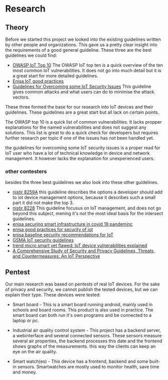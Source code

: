 # Research

## Theory

Before we started this project we looked into the existing guidelines written by other people and organizations. This gave us a pretty clear insight into the requirements of a good general guideline. These three are the best guidelines we could find:

- [OWASP IoT Top 10](https://owasp.org/www-pdf-archive/OWASP-IoT-Top-10-2018-final.pdf)
  The OWASP IoT top ten is a quick overview of the ten most common IoT vulnerabilities. It does not go into much detail but it is a great start for more detailed guidelines.
- [Enisa IoT good practices](https://www.enisa.europa.eu/topics/iot-and-smart-infrastructures/iot/good-practices-for-iot-and-smart-infrastructures-tool)
  <!-- I don't think this tool should be named one of the best guidelines, maybe we should name it somewhere else
  I'm just not sure what it should be replaced with -->
- [Guidelines for Overcoming some IoT Security Issues](https://www.iim.ftn.uns.ac.rs/is17/papers/33.pdf)
  This guideline gives common attacks and what users can do to minimise the attack vectors.

These three formed the base for our research into IoT devices and their guidelines. These guidelines are a great start but all lack on certain points.

The OWASP top 10 is a quick list of common vulnerabilities. It lacks propper explanations for the named vulnerabilities and does not suggest any solutions. This list is great to do a quick check for developers but requires further research per topic if one of the issues has not been handled yet.

the guidelines for overcoming some IoT security issues is a proper read for IoT user who have a lot of technical knowledge in device and network management. It however lacks the explanation for unexperienced users.
<!--TODO Problems with these guidelines?-->

### other contesters

besides the three best guidelines we also look into these other guidelines.

- [nistir 8259A](https://nvlpubs.nist.gov/nistpubs/ir/2020/NIST.IR.8259A.pdf)
  this guideline describes the options a developer should add to iot device management options, because it describes such a small part it did not make the top 3.
- [nistir 8228](https://nvlpubs.nist.gov/nistpubs/ir/2019/NIST.IR.8228.pdf)
  This guideline focusus on IoT management, and does not go beyond this subject, mening it's not the most ideal basis for the intersect guidelines.
- [enisa securing smart infrastructure in covid 19 pandeminc](https://www.enisa.europa.eu/news/enisa-news/securing-smart-infrastructure-in-covid-19-pandemic)
- [enisa good practices for security of iot](https://www.enisa.europa.eu/publications/good-practices-for-security-of-iot-1)
- [enisa baseline security recommendations for IoT](https://www.enisa.europa.eu/publications/baseline-security-recommendations-for-iot)
- [GSMA IoT security guidelines](https://www.gsma.com/iot/wp-content/uploads/2020/05/CLP.11-v2.2-GSMA-IoT-Security-Guidelines-Overview-Document.pdf)
- [trend micro smart yet flawed: IoT device vulnerabilities explained](https://www.trendmicro.com/vinfo/us/security/news/internet-of-things/smart-yet-flawed-iot-device-vulnerabilities-explained)
- [A Comprehensive Study of Security and Privacy Guidelines, Threats, and Countermeasures: An IoT Perspective](https://www.mdpi.com/2224-2708/8/2/22)

## Pentest

Our main research was based on pentests of real IoT devices. For the sake of privacy and security, we cannot publish the tested devices, but we can explain their type. These devices were tested:

- Smart board
        - This is a smart board running android, mainly used in schools and board rooms. This product is also used in practice. The smart board can both run it's own programs and be connected to a laptop or pc.

- Industrial air quality control system
        - This project has a backend server, a webinterface and several connected sensors. These sensors measure several air properties, the backend processes this date and the frontend shows graphs of the measurements. this way the clients can keep an eye on the air quality.

- Smart watch(es)
        - This device has a frontend, backend and some built-in sensors. Smartwatches are mostly used to monitor health, save time and money.
